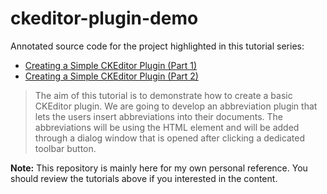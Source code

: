 # ckeditor-plugin-demo

Annotated source code for the project highlighted in this tutorial series:

- [Creating a Simple CKEditor Plugin (Part 1)](http://docs.ckeditor.com/#!/guide/plugin_sdk_sample_1)
- [Creating a Simple CKEditor Plugin (Part 2)](http://docs.ckeditor.com/#!/guide/plugin_sdk_sample_2)

> The aim of this tutorial is to demonstrate how to create a basic CKEditor plugin. We are going to develop an abbreviation plugin that lets the users insert abbreviations into their documents. The abbreviations will be using the <abbr> HTML element and will be added through a dialog window that is opened after clicking a dedicated toolbar button.

**Note:** This repository is mainly here for my own personal reference. You should review the tutorials above if you interested in the content. 